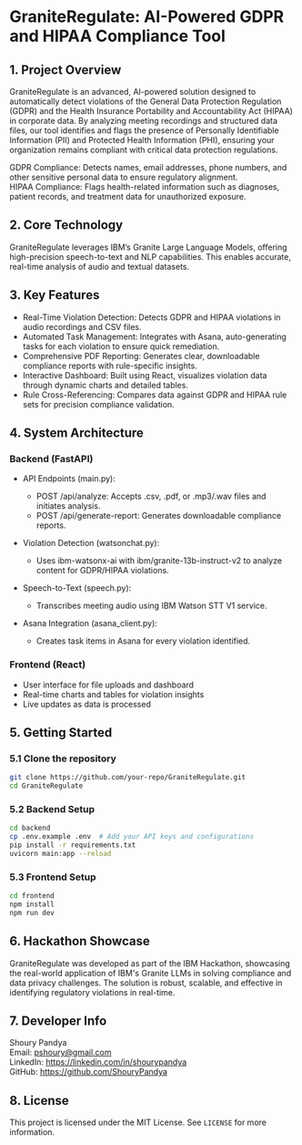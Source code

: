 # GraniteRegulate: AI-Powered GDPR and HIPAA Compliance Tool

## 1. Project Overview

GraniteRegulate is an advanced, AI-powered solution designed to automatically detect violations of the General Data Protection Regulation (GDPR) and the Health Insurance Portability and Accountability Act (HIPAA) in corporate data. By analyzing meeting recordings and structured data files, our tool identifies and flags the presence of Personally Identifiable Information (PII) and Protected Health Information (PHI), ensuring your organization remains compliant with critical data protection regulations.

GDPR Compliance: Detects names, email addresses, phone numbers, and other sensitive personal data to ensure regulatory alignment.  
HIPAA Compliance: Flags health-related information such as diagnoses, patient records, and treatment data for unauthorized exposure.

## 2. Core Technology

GraniteRegulate leverages IBM’s Granite Large Language Models, offering high-precision speech-to-text and NLP capabilities. This enables accurate, real-time analysis of audio and textual datasets.

## 3. Key Features

- Real-Time Violation Detection: Detects GDPR and HIPAA violations in audio recordings and CSV files.
- Automated Task Management: Integrates with Asana, auto-generating tasks for each violation to ensure quick remediation.
- Comprehensive PDF Reporting: Generates clear, downloadable compliance reports with rule-specific insights.
- Interactive Dashboard: Built using React, visualizes violation data through dynamic charts and detailed tables.
- Rule Cross-Referencing: Compares data against GDPR and HIPAA rule sets for precision compliance validation.

## 4. System Architecture

### Backend (FastAPI)

- API Endpoints (main.py):
  - POST /api/analyze: Accepts .csv, .pdf, or .mp3/.wav files and initiates analysis.
  - POST /api/generate-report: Generates downloadable compliance reports.

- Violation Detection (watsonchat.py):
  - Uses ibm-watsonx-ai with ibm/granite-13b-instruct-v2 to analyze content for GDPR/HIPAA violations.

- Speech-to-Text (speech.py):
  - Transcribes meeting audio using IBM Watson STT V1 service.

- Asana Integration (asana_client.py):
  - Creates task items in Asana for every violation identified.

### Frontend (React)

- User interface for file uploads and dashboard
- Real-time charts and tables for violation insights
- Live updates as data is processed

## 5. Getting Started

### 5.1 Clone the repository

```bash
git clone https://github.com/your-repo/GraniteRegulate.git
cd GraniteRegulate
```

### 5.2 Backend Setup

```bash
cd backend
cp .env.example .env  # Add your API keys and configurations
pip install -r requirements.txt
uvicorn main:app --reload
```

### 5.3 Frontend Setup

```bash
cd frontend
npm install
npm run dev
```

## 6. Hackathon Showcase

GraniteRegulate was developed as part of the IBM Hackathon, showcasing the real-world application of IBM's Granite LLMs in solving compliance and data privacy challenges. The solution is robust, scalable, and effective in identifying regulatory violations in real-time.

## 7. Developer Info

Shoury Pandya  
Email: pshoury@gmail.com  
LinkedIn: https://linkedin.com/in/shourypandya  
GitHub: https://github.com/ShouryPandya

## 8. License

This project is licensed under the MIT License. See `LICENSE` for more information.